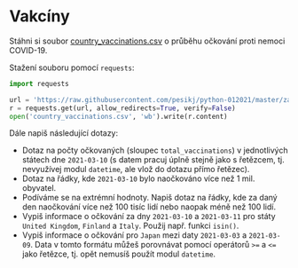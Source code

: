 # Vakcíny

Stáhni si soubor [country_vaccinations.csv](country_vaccinations.csv) o průběhu očkování proti nemoci COVID-19. 

Stažení souboru pomocí `requests`:

```python
import requests

url = 'https://raw.githubusercontent.com/pesikj/python-012021/master/zadani/5/country_vaccinations.csv'
r = requests.get(url, allow_redirects=True, verify=False)
open('country_vaccinations.csv', 'wb').write(r.content)
```

Dále napiš následující dotazy:

* Dotaz na počty očkovaných (sloupec `total_vaccinations`) v jednotlivých státech dne `2021-03-10` (s datem pracuj úplně stejně jako s řetězcem, tj. nevyužívej modul `datetime`, ale vlož do dotazu přímo řetězec).
* Dotaz na řádky, kde `2021-03-10` bylo naočkováno více než 1 mil. obyvatel.
* Podíváme se na extrémní hodnoty. Napiš dotaz na řádky, kde za daný den naočkování více než 100 tisíc lidí nebo naopak méně než 100 lidí.
* Vypiš informace o očkování za dny `2021-03-10` a `2021-03-11` pro státy `United Kingdom`, `Finland` a `Italy`. Použij např. funkci `isin()`.
* Vypiš informace o očkování pro `Japan` mezi daty `2021-03-03` a `2021-03-09`. Data v tomto formátu můžeš porovnávat pomocí operátorů `>=` a `<=` jako řetězce, tj. opět nemusíš použít modul `datetime`.
